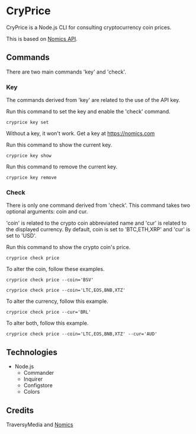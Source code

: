 # CryPrice
CryPrice is a Node.js CLI for consulting cryptocurrency coin prices.

This is based on [Nomics API](https://nomics.com).

## Commands
There are two main commands 'key' and 'check'.

### Key
The commands derived from 'key' are related to the use of the API key.

Run this command to set the key and enable the 'check' command. 

`cryprice key set`

Without a key, it won't work. Get a key at https://nomics.com

Run this command to show the current key.

`cryprice key show`

Run this command to remove the current key.

`cryprice key remove`

### Check
There is only one command derived from 'check'. This command takes two optional arguments: coin and cur.

'coin' is related to the crypto coin abbreviated name and 'cur' is related to the displayed currency. By default, coin is set to 'BTC,ETH,XRP' and 'cur' is set to 'USD'.

Run this command to show the crypto coin's price.

`cryprice check price`

To alter the coin, follow these examples.

`cryprice check price --coin='BSV'`

`cryprice check price --coin='LTC,EOS,BNB,XTZ'`

To alter the currency, follow this example.

`cryprice check price --cur='BRL'`

To alter both, follow this example.

`cryprice check price --coin='LTC,EOS,BNB,XTZ' --cur='AUD'`

## Technologies
* Node.js
  * Commander
  * Inquirer
  * Configstore
  * Colors

## Credits
TraversyMedia and [Nomics](https://nomics.com)